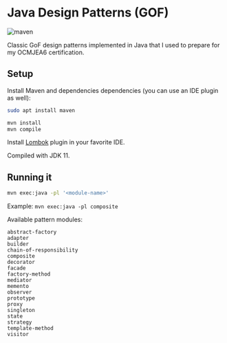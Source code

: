 # Java Design Patterns (GOF)

![maven](https://github.com/epomatti/java-gof-patterns/actions/workflows/maven.yml/badge.svg)

Classic GoF design patterns implemented in Java that I used to prepare for my OCMJEA6 certification.

## Setup

Install Maven and dependencies dependencies (you can use an IDE plugin as well):

```sh
sudo apt install maven

mvn install
mvn compile
```

Install [Lombok](https://projectlombok.org/setup/overview) plugin in your favorite IDE.

Compiled with JDK 11.

## Running it

```sh
mvn exec:java -pl '<module-name>'
```

Example: `mvn exec:java -pl composite`

Available pattern modules:

```
abstract-factory
adapter
builder
chain-of-responsibility
composite
decorator
facade
factory-method
mediator
memento
observer
prototype
proxy
singleton
state
strategy
template-method
visitor
```
